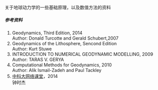关于地球动力学的一些基础原理，以及数值方法的资料
##### 参考资料
1. Geodynamics, Third Edition, 2014  
Author: Donald Turcotte  and Gerald Schubert,2007
2. Geodynamics of the Lithosphere, Sencond Edition  
Author: Kurt Stuwe  
3.  INTRODUCTION TO NUMERICAL GEODYNAMIC MODELLING, 2009  
Author: TARAS V. GERYA
4.  Computational Methods for Geodynamics, 2010  
Author: Alik Ismail-Zadeh and Paul Tackley
5. [中科大网络课堂](http://wlkt.ustc.edu.cn/video/detail_1891_6303.htm)，2014  
钟时杰
